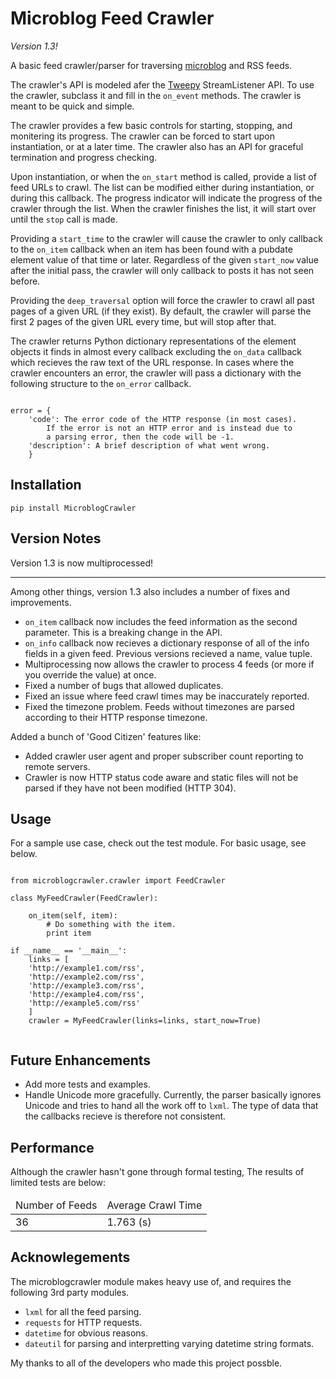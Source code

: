# Microblog Feed Crawler

*Version 1.3!*

A basic feed crawler/parser for traversing [microblog][1] and RSS feeds.  

[1]: http://openmicroblog.com

The crawler's API is modeled afer the [Tweepy][2] StreamListener API. To use the crawler, subclass it and fill in the `on_event` methods. The crawler is meant to be quick and simple. 

[2]: https://github.com/tweepy/tweepy

The crawler provides a few basic controls for starting, stopping, and monitering its progress. The crawler can be forced to start upon instantiation, or at a later time. The crawler also has an API for graceful termination and progress checking.

Upon instantiation, or when the `on_start` method is called, provide a list of feed URLs to crawl. The list can be modified either during instantiation, or during this callback.  The progress indicator will indicate the progress of the crawler through the list. When the crawler finishes the list, it will start over until the `stop` call is made. 

Providing a `start_time` to the crawler will cause the crawler to only callback to the `on_item` callback when an item has been found with a pubdate element value of that time or later. Regardless of the given `start_now` value after the initial pass, the crawler will only callback to posts it has not seen before.

Providing the `deep_traversal` option will force the crawler to crawl all past pages of a given URL (if they exist). By default, the crawler will parse the first 2 pages of the given URL every time, but will stop after that.

The crawler returns Python dictionary representations of the element objects it finds in almost every callback excluding the `on_data` callback which recieves the raw text of the URL response. In cases where the crawler encounters an error, the crawler will pass a dictionary with the following structure to the `on_error` callback.

<pre><code>
error = {
    'code': The error code of the HTTP response (in most cases). 
        If the error is not an HTTP error and is instead due to 
        a parsing error, then the code will be -1.
    'description': A brief description of what went wrong.
    }
</code></pre>

## Installation

`pip install MicroblogCrawler`

## Version Notes

Version 1.3 is now multiprocessed! 

----

Among other things, version 1.3 also includes a number of fixes and improvements.

- `on_item` callback now includes the feed information as the second parameter. This is a breaking change in the API.
- `on_info` callback now recieves a dictionary response of all of the info fields in a given feed. Previous versions recieved a name, value tuple.
- Multiprocessing now allows the crawler to process 4 feeds (or more if you override the value) at once. 
- Fixed a number of bugs that allowed duplicates. 
- Fixed an issue where feed crawl times may be inaccurately reported.
- Fixed the timezone problem. Feeds without timezones are parsed according to their HTTP response timezone.

Added a bunch of 'Good Citizen' features like:
- Added crawler user agent and proper subscriber count reporting to remote servers.
- Crawler is now HTTP status code aware and static files will not be parsed if they have not been modified (HTTP 304).

## Usage

For a sample use case, check out the test module. For basic usage, see below.

<pre><code>
from microblogcrawler.crawler import FeedCrawler

class MyFeedCrawler(FeedCrawler):
    
    on_item(self, item):
        # Do something with the item.
        print item

if __name__ == '__main__':
    links = [
    'http://example1.com/rss',
    'http://example2.com/rss',
    'http://example3.com/rss',
    'http://example4.com/rss',
    'http://example5.com/rss'
    ]
    crawler = MyFeedCrawler(links=links, start_now=True)

</code></pre>

## Future Enhancements

- Add more tests and examples.
- Handle Unicode more gracefully. Currently, the parser basically ignores Unicode and tries to hand all the work off to `lxml`. The type of data that the callbacks recieve is therefore not consistent.

## Performance

Although the crawler hasn't gone through formal testing, The results of limited tests are below:

<table>
    <thead>
        <tr>
            <td>Number of Feeds</td>
            <td>Average Crawl Time</td>
        </tr>
    </thead>
    <tbody>
        <tr>
            <td>36</td>
            <td>1.763 (s)</td>
        </tr>
    </tbody>
</table>

## Acknowlegements

The microblogcrawler module makes heavy use of, and requires the following 3rd party modules.

- `lxml` for all the feed parsing.
- `requests` for HTTP requests.
- `datetime` for obvious reasons.
- `dateutil` for parsing and interpretting varying datetime string formats.

My thanks to all of the developers who made this project possble.
